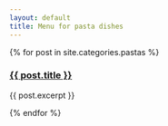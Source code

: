 ```yaml
---
layout: default
title: Menu for pasta dishes
---
```


{% for post in site.categories.pastas %}
<h3><a href="{{ post.url | prepend: site.baseurl }}">{{ post.title }}</a></h3>
<p>{{ post.excerpt }}</p>
{% endfor %}